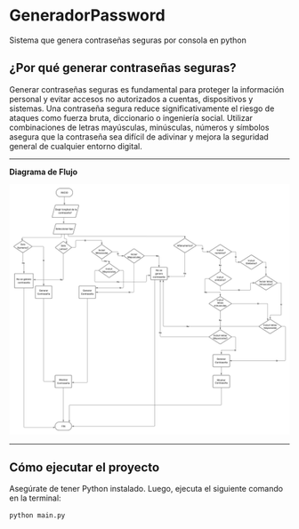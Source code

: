 # GeneradorPassword
Sistema que genera contraseñas seguras por consola en python
## ¿Por qué generar contraseñas seguras?

Generar contraseñas seguras es fundamental para proteger la información personal y evitar accesos no autorizados a cuentas, dispositivos y sistemas. Una contraseña segura reduce significativamente el riesgo de ataques como fuerza bruta, diccionario o ingeniería social. Utilizar combinaciones de letras mayúsculas, minúsculas, números y símbolos asegura que la contraseña sea difícil de adivinar y mejora la seguridad general de cualquier entorno digital.

---
**Diagrama de Flujo**

![Diagrama de Flujo](diagrama/diagrama_de_flujo.jpeg)

---
## Cómo ejecutar el proyecto

Asegúrate de tener Python instalado. Luego, ejecuta el siguiente comando en la terminal:

```bash
python main.py

